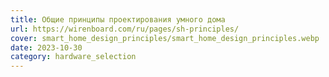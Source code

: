```yaml
---
title: Общие принципы проектирования умного дома
url: https://wirenboard.com/ru/pages/sh-principles/
cover: smart_home_design_principles/smart_home_design_principles.webp
date: 2023-10-30
category: hardware_selection
---
```

